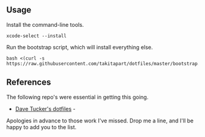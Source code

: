 ## Usage ##

Install the command-line tools. 

    xcode-select --install

Run the bootstrap script, which will install everything else.

    bash <(curl -s https://raw.githubusercontent.com/takitapart/dotfiles/master/bootstrap.sh)

## References ##

The following repo's were essential in getting this going. 

  - [Dave Tucker's dotfiles](https://github.com/dave-tucker/dotfiles) - 

Apologies in advance to those work I've missed. Drop me a line, and I'll 
be happy to add you to the list.


